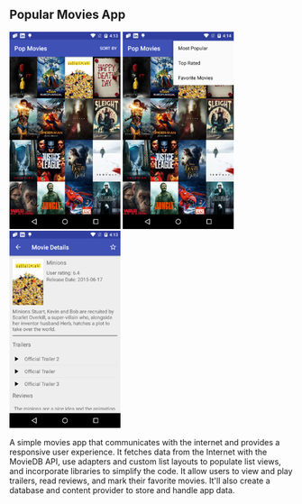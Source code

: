 ## Popular Movies App

<img src="https://github.com/im-aditya/learning-android/blob/master/PopularMovies/homescreen.png" height="350"> <img src="https://github.com/im-aditya/learning-android/blob/master/PopularMovies/menuoptions.png" height="350"> <img src="https://github.com/im-aditya/learning-android/blob/master/PopularMovies/detailsscreen.png" height="350">

A simple movies app that communicates with the internet and provides a responsive user experience. It fetches data from the Internet with the MovieDB API, use adapters and custom list layouts to populate list views, and incorporate libraries to simplify the code. It allow users to view and play trailers, read reviews, and mark their favorite movies. It'll also create a database and content provider to store and handle app data.
